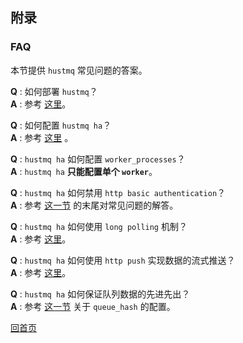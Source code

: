 附录
--

### FAQ ###

本节提供 `hustmq` 常见问题的答案。

**Q** :  如何部署 `hustmq`？  
**A** :  参考 [这里](../../../../../quickstart_zh.md)。

**Q** :  如何配置 `hustmq ha`？  
**A** :  参考 [这里](../advanced/ha/nginx.md) 。

**Q** :  `hustmq ha` 如何配置 `worker_processes`？  
**A** :  `hustmq ha` **只能配置单个 `worker`**。

**Q** :  `hustmq ha` 如何禁用 `http basic authentication`？  
**A** :  参考 [这一节](../advanced/ha/nginx.md) 的末尾对常见问题的解答。

**Q** :  `hustmq ha` 如何使用 `long polling` 机制？  
**A** :  参考 [这里](../api/ha.md)。

**Q** :  `hustmq ha` 如何使用 `http push` 实现数据的流式推送？  
**A** :  参考 [这里](../api/ha.md)。

**Q** :  `hustmq ha` 如何保证队列数据的先进先出？  
**A** :  参考 [这一节](../advanced/ha/nginx.md) 关于 `queue_hash` 的配置。

[回首页](../index.md)